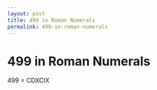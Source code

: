 ```yaml
---
layout: post
title: 499 in Roman Numerals
permalink: 499-in-roman-numerals
---
```


# 499 in Roman Numerals

499 = CDXCIX
